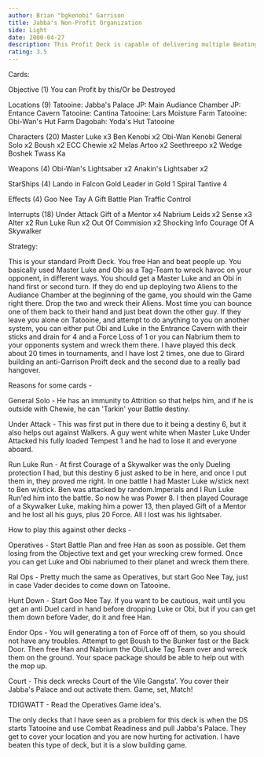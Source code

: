 ```yaml
---
author: Brian "bgkenobi" Garrison
title: Jabba's Non-Profit Organization
side: Light
date: 2000-04-27
description: This Profit Deck is capable of delivering multiple Beatings on many a level.
rating: 3.5
---
```

Cards: 

Objective (1)
You can Profit by this/Or be Destroyed

Locations (9)
Tatooine: Jabba's Palace
JP: Main Audiance Chamber
JP: Entance Cavern
Tatooine: Cantina
Tatooine: Lars Moisture Farm
Tatooine: Obi-Wan's Hut
Farm
Dagobah: Yoda's Hut
Tatooine

Characters (20)
Master Luke x3
Ben Kenobi x2
Obi-Wan Kenobi
General Solo x2
Boush x2
ECC Chewie x2
Melas
Artoo x2
Seethreepo x2
Wedge
Boshek
Twass Ka

Weapons (4)
Obi-Wan's Lightsaber x2
Anakin's Lightsaber x2

StarShips (4)
Lando in Falcon
Gold Leader in Gold 1
Spiral
Tantive 4

Effects (4)
Goo Nee Tay
A Gift
Battle Plan
Traffic Control

Interrupts (18)
Under Attack
Gift of a Mentor x4
Nabrium Leids x2
Sense x3
Alter x2
Run Luke Run x2
Out Of Commision x2
Shocking Info
Courage Of A Skywalker 

Strategy: 

This is your standard Proift Deck.  You free Han and beat people up.  You basically used Master Luke and Obi as a Tag-Team to wreck havoc on your opponent, in different ways.
You should get a Master Luke and an Obi in hand first or second turn.  If they do end up deploying two Aliens to the Audiance Chamber at the beginning of the game, you should win the Game right there.  Drop the two and wreck their Aliens.	Most time you can bounce one of them back to their hand and just beat down the other guy.
If they leave you alone on Tatooine, and attempt to do anything to you on another system, you can either put Obi and Luke in the Entrance Cavern with their sticks and drain for 4 and a Force Loss of 1 or you can Nabrium them to your opponents system and wreck them there.  I have played this deck about 20 times in tournaments, and I have lost 2 times, one due to Girard building an anti-Garrison Proift deck and the second due to a really bad hangover.

Reasons for some cards -

General Solo - He has an immunity to Attrition so that helps him, and if he is outside with Chewie, he can 'Tarkin' your Battle destiny.

Under Attack - This was first put in there due to it being a destiny 6, but it also helps out against Walkers.	A guy went white when Master Luke Under Attacked his fully loaded Tempest 1 and he had to lose it and everyone aboard.

Run Luke Run - At first Courage of a Skywalker was the only Dueling protection I had, but this destiny 6 just asked to be in here, and once I put them in, they proved me right.  In one battle I had Master Luke w/stick next to Ben w/stick.	Ben was attacked by random.Imperials and I Run Luke Run'ed him into the battle.  So now he was Power 8.  I then played Courage of a Skywalker Luke, making him a power 13, then played Gift of a Mentor and he lost all his guys, plus 20 Force.  All I lost was his lightsaber.

How to play this against other decks -

Operatives - Start Battle Plan and free Han as soon as possible.  Get them losing from the Objective text and get your wrecking crew formed.  Once you can get Luke and Obi nabriumed to their planet and wreck them there.

Ral Ops - Pretty much the same as Operatives, but start Goo Nee Tay, just in case Vader decides to come down on Tatooine.

Hunt Down - Start Goo Nee Tay.	If you want to be cautious, wait until you get an anti Duel card in hand before dropping Luke or Obi, but if you can get them down before Vader, do it and free Han.

Endor Ops - You will generating a ton of Force off of them, so you should not have any troubles.  Attempt to get Boush to the Bunker fast or the Back Door.  Then free Han and Nabrium the Obi/Luke Tag Team over and wreck them on the ground.  Your space package should be able to help out with the mop up.

Court - This deck wrecks Court of the Vile Gangsta'.  You cover their Jabba's Palace and out activate them.  Game, set, Match!

TDIGWATT - Read the Operatives Game idea's.

The only decks that I have seen as a problem for this deck is when the DS starts Tatooine and use Combat Readiness and pull Jabba's Palace.  They get to cover your location and you are now hurting for activation.  I have beaten this type of deck, but it is a slow building game. 